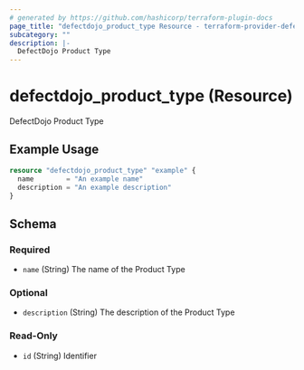 ```yaml
---
# generated by https://github.com/hashicorp/terraform-plugin-docs
page_title: "defectdojo_product_type Resource - terraform-provider-defectdojo"
subcategory: ""
description: |-
  DefectDojo Product Type
---
```


# defectdojo_product_type (Resource)

DefectDojo Product Type

## Example Usage

```terraform
resource "defectdojo_product_type" "example" {
  name        = "An example name"
  description = "An example description"
}
```

<!-- schema generated by tfplugindocs -->
## Schema

### Required

- `name` (String) The name of the Product Type

### Optional

- `description` (String) The description of the Product Type

### Read-Only

- `id` (String) Identifier


